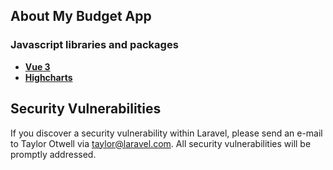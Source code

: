 
## About My Budget App

### Javascript libraries and packages

- **[Vue 3](https://vehikl.com/)** 
- **[Highcharts](https://vehikl.com/)** 


## Security Vulnerabilities

If you discover a security vulnerability within Laravel, please send an e-mail to Taylor Otwell via [taylor@laravel.com](mailto:taylor@laravel.com). All security vulnerabilities will be promptly addressed.
